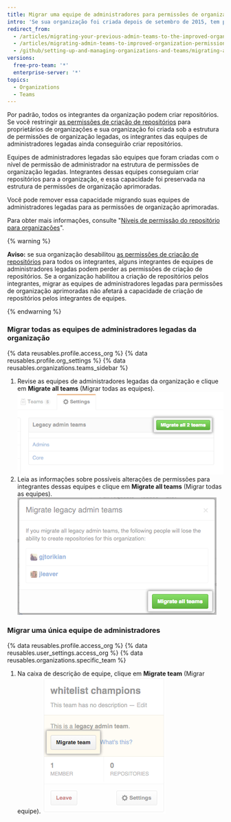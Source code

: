 ```yaml
---
title: Migrar uma equipe de administradores para permissões de organização aprimoradas
intro: 'Se sua organização foi criada depois de setembro de 2015, tem permissões de organização aprimoradas por padrão. Organizações criadas antes de setembro de 2015 podem precisar migrar proprietários e equipes de administradores antigos para o modelo de permissões aprimoradas. Integrantes de equipes de administradores legadas mantêm automaticamente a capacidade de criar repositórios até que as equipes sejam migradas para o modelo de permissões de organização aprimoradas.'
redirect_from:
  - /articles/migrating-your-previous-admin-teams-to-the-improved-organization-permissions/
  - /articles/migrating-admin-teams-to-improved-organization-permissions
  - /github/setting-up-and-managing-organizations-and-teams/migrating-admin-teams-to-improved-organization-permissions
versions:
  free-pro-team: '*'
  enterprise-server: '*'
topics:
  - Organizations
  - Teams
---
```


Por padrão, todos os integrantes da organização podem criar repositórios. Se você restringir [as permissões de criação de repositórios](/articles/restricting-repository-creation-in-your-organization) para proprietários de organizações e sua organização foi criada sob a estrutura de permissões de organização legadas, os integrantes das equipes de administradores legadas ainda conseguirão criar repositórios.

Equipes de administradores legadas são equipes que foram criadas com o nível de permissão de administrador na estrutura de permissões de organização legadas. Integrantes dessas equipes conseguiam criar repositórios para a organização, e essa capacidade foi preservada na estrutura de permissões de organização aprimoradas.

Você pode remover essa capacidade migrando suas equipes de administradores legadas para as permissões de organização aprimoradas.

Para obter mais informações, consulte "[Níveis de permissão do repositório para organizações](/articles/repository-permission-levels-for-an-organization)".

{% warning %}

**Aviso:** se sua organização desabilitou [as permissões de criação de repositórios](/articles/restricting-repository-creation-in-your-organization) para todos os integrantes, alguns integrantes de equipes de administradores legadas podem perder as permissões de criação de repositórios. Se a organização habilitou a criação de repositórios pelos integrantes, migrar as equipes de administradores legadas para permissões de organização aprimoradas não afetará a capacidade de criação de repositórios pelos integrantes de equipes.

{% endwarning %}

### Migrar todas as equipes de administradores legadas da organização

{% data reusables.profile.access_org %}
{% data reusables.profile.org_settings %}
{% data reusables.organizations.teams_sidebar %}
1. Revise as equipes de administradores legadas da organização e clique em **Migrate all teams** (Migrar todas as equipes). ![Botão Migrate all teams (Migrar todas as equipes)](/assets/images/help/teams/migrate-all-legacy-admin-teams.png)
1. Leia as informações sobre possíveis alterações de permissões para integrantes dessas equipes e clique em **Migrate all teams** (Migrar todas as equipes). ![Botão Confirm migration (Confirmar migração)](/assets/images/help/teams/confirm-migrate-all-legacy-admin-teams.png)

### Migrar uma única equipe de administradores

{% data reusables.profile.access_org %}
{% data reusables.user_settings.access_org %}
{% data reusables.organizations.specific_team %}
1. Na caixa de descrição de equipe, clique em **Migrate team** (Migrar equipe). ![Botão Migrate team (Migrar equipe)](/assets/images/help/teams/migrate-a-legacy-admin-team.png)

